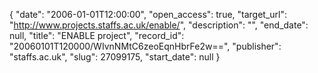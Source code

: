 {
  "date": "2006-01-01T12:00:00", 
  "open_access": true, 
  "target_url": "http://www.projects.staffs.ac.uk/enable/", 
  "description": "", 
  "end_date": null, 
  "title": "ENABLE project", 
  "record_id": "20060101T120000/WIvnNMtC6zeoEqnHbrFe2w==", 
  "publisher": "staffs.ac.uk", 
  "slug": 27099175, 
  "start_date": null
}

